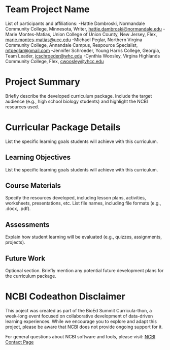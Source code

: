 # Team Project Name

List of participants and affiliations:
-Hattie Dambroski, Normandale Community College, Minnesota, Writer, hattie.dambroski@normandale.edu
-Marie Montes-Matias, Union College of Union County, New Jersey, Flex, marie.montes-matias@ucc.edu
-Michael Peglar, Northern Virgina Community College, Annandale Campus, Respource Specialist, mtpeglar@gmail.com
-Jennifer Schroeder, Young Harris College, Georgia, Team Leader, jcschroeder@whc.edu
-Cynthia Woosley,  Virgina Highlands Community College, Flex, cwoosley@vhcc.edu

# Project Summary
Briefly describe the developed curriculum package. Include the target audience (e.g., high school biology students) and highlight the NCBI resources used.

# Curricular Package Details
List the specific learning goals students will achieve with this curriculum.

## Learning Objectives
List the specific learning goals students will achieve with this curriculum.

## Course Materials
Specify the resources developed, including lesson plans, activities, worksheets, presentations, etc. List file names, including file formats (e.g., .docx, .pdf).

## Assessments
Explain how student learning will be evaluated (e.g., quizzes, assignments, projects).

## Future Work
Optional section. Briefly mention any potential future development plans for the curriculum package.

# NCBI Codeathon Disclaimer
This poject was created as part of the BioEd Summit Curricula-thon, a week-long event focused on collaborative development of data-driven learning experiences. While we encourage you to explore and adapt this project, please be aware that NCBI does not provide ongoing support for it.

For general questions about NCBI software and tools, please visit: [NCBI Contact Page](https://www.ncbi.nlm.nih.gov/home/about/contact/)

